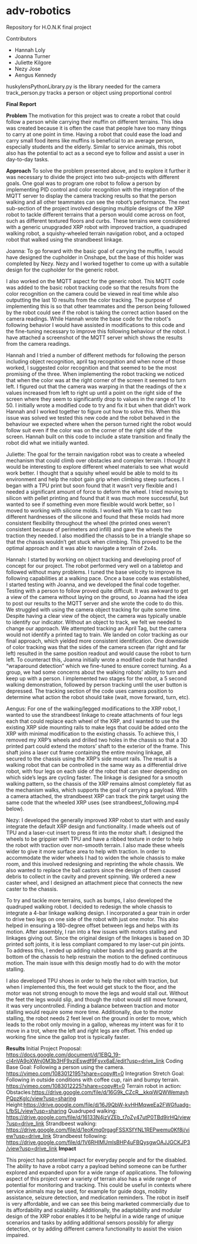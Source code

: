 # adv-robotics

Repository for H.O.N.K final project

Contributors
- Hannah Loly
- Joanna Turner
- Juliette Kilgore
- Nezy Jose
- Aengus Kennedy

huskylensPythonLibrary.py is the library needed for the camera
track_person.py tracks a person or object using proportional control 

**Final Report**

**Problem**
The motivation for this project was to create a robot that could follow a person while carrying their muffin on different terrains. This idea was created because it is often the case that people have too many things to carry at one point in time. Having a robot that could ease the load and carry small food items like muffins is beneficial to an average person, especially students and the elderly. Similar to service animals, this robot also has the potential to act as a second eye to follow and assist a user in day-to-day tasks. 

**Approach**
To solve the problem presented above, and to explore it further it was necessary to divide the project into two sub-projects with different goals. One goal was to program one robot to follow a person by implementing PID control and color recognition with the integration of the MQTT server to display the camera tracking results so that the person walking and all other teammates can see the robot’s performance. The next sub-section of the project involved designing multiple designs of the XRP robot to tackle different terrains that a person would come across on foot, such as different textured floors and curbs. These terrains were considered with a generic unupgraded XRP robot with improved traction, a quadruped walking robot, a squishy-wheeled terrain navigation robot, and a octoped robot that walked using the strandbeest linkage.


Joanna: To go forward with the basic goal of carrying the muffin, I would have designed the cupholder in Onshape, but the base of this holder was completed by Nezy. Nezy and I worked together to come up with a suitable design for the cupholder for the generic robot.

I also worked on the MQTT aspect for the generic robot. This MQTT code was added to the basic robot tracking code so that the results from the color recognition on the camera could be viewed in real time while also outputting the last 10 results from the color tracking. The purpose of implementing this is so that other teammates and the person being followed by the robot could see if the robot is taking the correct action based on the camera readings. While Hannah wrote the base code for the robot's following behavior I would have assisted in modifications to this code and the fine-tuning necessary to improve this following behaviour of the robot. I have attached a screenshot of the MQTT server which shows the results from the camera readings.



Hannah and I tried a number of different methods for following the person including object recognition, april tag recognition and when none of those worked, I suggested color recognition and that seemed to be the most promising of the three. When implementing the robot tracking we noticed that when the color was at the right corner of the screen it seemed to turn left. I figured out that the camera was warping in that the readings of the x values increased from left to right up until a point on the right side of the screen where they seem to significantly drop to values in the range of 1 to 50. I initially wrote a modified code to try and fix it but when that didn’t work Hannah and I worked together to figure out how to solve this. When this issue was solved we tested this new code and the robot behaved in the behaviour we expected where when the person turned right the robot would follow suit even if the color was on the corner of the right side of the screen. Hannah built on this code to include a state transition and finally the robot did what we initially wanted. 

Juliette: The goal for the terrain navigation robot was to create a wheeled mechanism that could climb over obstacles and complex terrain. I thought it would be interesting to explore different wheel materials to see what would work better. I thought that a squishy wheel would be able to mold to its environment and help the robot gain grip when climbing steep surfaces. I began with a TPU print but soon found that it wasn’t very flexible and I needed a significant amount of force to deform the wheel. I tried moving to silicon with pellet printing and found that it was much more successful, but wanted to see if something even more flexible would work better, so I moved to working with silicone molds. I worked with Yija to cast two different hardnesses of the silicone and found that these molds had more consistent flexibility throughout the wheel (the printed ones weren’t consistent because of perimeters and infill) and gave the wheels the traction they needed. I also modified the chassis to be in a triangle shape so that the chassis wouldn’t get stuck when climbing. This proved to be the optimal approach and it was able to navigate a terrain of 2x4s. 

Hannah: I started by working on object tracking and developing proof of concept for our project. The robot performed very well on a tabletop and followed without many problems. I tuned the base velocity to improve its following capabilities at a walking pace. Once a base code was established, I started testing with Joanna, and we developed the final code together. Testing with a person to follow proved quite difficult. It was awkward to get a view of the camera without laying on the ground, so Joanna had the idea to post our results to the MQTT server and she wrote the code to do this. We struggled with using the camera object tracking for quite some time. Despite having a clear view of the object, the camera was typically unable to identify our indicator. Without an object to track, we felt we needed to change our approach. We attempted tracking an April Tag, but the camera would not identify a printed tag to train. We landed on color tracking as our final approach, which yielded more consistent identification. One downside of color tracking was that the sides of the camera screen (far right and far left) resulted in the same position readout and would cause the robot to turn left. To counteract this, Joanna initially wrote a modified code that handled “wraparound detection” which we fine-tuned to ensure correct turning. As a group, we had some concerns about the walking robots’ ability to turn and keep up with a person. I implemented two stages for the robot, a 5 second walking demonstration, followed by person tracking until the user button is depressed. The tracking section of the code uses camera position to determine what action the robot should take (wait, move forward, turn, etc). 

Aengus: For one of the walking/legged modifications to the XRP robot, I wanted to use the strandbeest linkage to create attachments of four legs each that could replace each wheel of the XRP, and I wanted to use the existing XRP side mounting rails to make legs that could be added onto the XRP with minimal modification to the existing chassis. To achieve this, I removed my XRP’s wheels and drilled two holes in the chassis so that a 3D printed part could extend the motors’ shaft to the exterior of the frame. This shaft joins a laser cut frame containing the entire moving linkage, all secured to the chassis using the XRP’s side mount rails. 
The result is a walking robot that can be controlled in the same way as a differential drive robot, with four legs on each side of the robot that can steer depending on which side’s legs are cycling faster. The linkage is designed for a smooth walking pattern, so the chassis of the XRP remains almost completely flat as the mechanism walks, which supports the goal of carrying a payload. With a camera attached, the strandbeest XRP can track the pink target using the same code that the wheeled XRP uses (see strandbeest_following.mp4 below).

Nezy: I developed the generally improved XRP robot to start with and easily integrate the default XRP design and functionality. I made wheels out of TPU and a laser-cut insert to press fit into the motor shaft. I designed the wheels to be grippier with TPU and have a ribbed texture in order to help the robot with traction over non-smooth terrain. I also made these wheels wider to give it more surface area to help with traction. In order to accommodate the wider wheels I had to widen the whole chassis to make room, and this involved redesigning and reprinting the whole chassis. We also wanted to replace the ball castors since the design of them caused debris to collect in the cavity and prevent spinning. We ordered a new caster wheel, and I designed an attachment piece that connects the new caster to the chassis. 


To try and tackle more terrains, such as bumps, I also developed the quadruped walking robot. I decided to redesign the whole chassis to integrate a 4-bar linkage walking design. I incorporated a gear train in order to drive two legs on one side of the robot with just one motor. This also helped in ensuring a 180-degree offset between legs and helps with its motion. After assembly, I ran into a few issues with motors stalling and linkages giving out. Since the original design of the linkages is based on 3D printed soft joints, it is less compliant compared to my laser-cut pin joints. To address this, I ended up adding rubber bands and leg guards at the bottom of the chassis to help restrain the motion to the defined continuous motion. The main issue with this design mostly had to do with the motor stalling. 

I also developed TPU shoes in order to help the robot with traction, but when I implemented this, the feet would get stuck to the floor, and the motor was not strong enough to move the legs and would stall out. Without the feet the legs would slip, and though the robot would still move forward, it was very uncontrolled. Finding a balance between traction and motor stalling would require some more time. Additionally, due to the motor stalling, the robot needs 2 feet level on the ground in order to move, which leads to the robot only moving in a gallop, whereas my intent was for it to move in a trot, where the left and right legs are offset. This ended up working fine since the gallop trot is typically faster.


**Results**
Initial Project Proposal: https://docs.google.com/document/d/1EBQ_19-cI4nVA9oXWnj0M3b3HF9xziEswdf9Fsvx6aE/edit?usp=drive_link
Coding Base Goal: Following a person using the camera.  https://vimeo.com/1083012195?share=copy#t=0 
Integration Stretch Goal: Following in outside conditions with coffee cup, rain and bumpy terrain. https://vimeo.com/1083012225?share=copy#t=0 
Terrain robot in action:
Obstacles:https://drive.google.com/file/d/16G9k_CZcR__kkqiWQWWemayhPQpzKglc/view?usp=sharing 
Height:https://drive.google.com/file/d/16J9QbW-kvHHMqweEa2FWGfuadg-LfbSL/view?usp=sharing 
 Quadruped walking: https://drive.google.com/file/d/16133N4jzVZEb_t7oZy47utP0TBd9irHQ/view?usp=drive_link
Strandbeest walking: https://drive.google.com/file/d/1eoKmq0rgagFSSXSfYNL1REPwemu0Kf8j/view?usp=drive_link
Strandbeest following:
https://drive.google.com/file/d/1V6RHlMUmlsBHP4uFBQysgwOAJJGCKJP3/view?usp=drive_link
**Impact**

This project has potential impact for everyday people and for the disabled. The ability to have a robot carry a payload behind someone can be further explored and expanded upon for a wide range of applications. The following aspect of this project over a variety of terrain also has a wide range of potential for monitoring and tracking. This could be useful in contexts where service animals may be used, for example for guide dogs, mobility assistance, seizure detection, and medication reminders. The robot in itself is very affordable, and we can see this being marketed commercially due to its affordability and scalability. Additionally, the adaptability and modular design of the XRP robor enables it to be helpful in a wide range of unique scenarios and tasks by adding additional sensors possibly for allergy detection, or by adding different camera functionality to assist the vision impaired.
